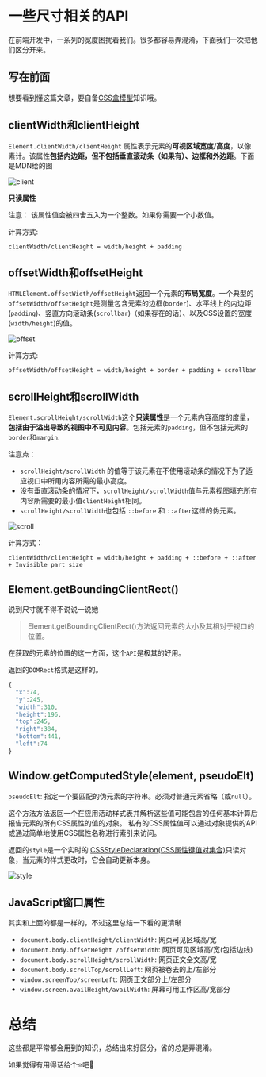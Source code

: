 # 一些尺寸相关的API

在前端开发中，一系列的宽度困扰着我们。很多都容易弄混淆，下面我们一次把他们区分开来。

## 写在前面

想要看到懂这篇文章，要自备[CSS盒模型](https://developer.mozilla.org/zh-CN/docs/Web/CSS/CSS_Box_Model/Introduction_to_the_CSS_box_model)知识哦。

## clientWidth和clientHeight

`Element.clientWidth/clientHeight` 属性表示元素的**可视区域宽度/高度**，以像素计。该属性**包括内边距，但不包括垂直滚动条（如果有）、边框和外边距**。下面是MDN给的图

![client](./images/client.png 'client')

**只读属性**

注意： 该属性值会被四舍五入为一个整数。如果你需要一个小数值。

计算方式:

`clientWidth/clientHeight = width/height + padding`


## offsetWidth和offsetHeight

`HTMLElement.offsetWidth/offsetHeight`返回一个元素的**布局宽度**。一个典型的`offsetWidth/offsetHeight`是测量包含元素的边框(`border`)、水平线上的内边距(`padding`)、竖直方向滚动条(`scrollbar`)（如果存在的话）、以及CSS设置的宽度(`width/height`)的值。

![offset](./images/offset.png 'offset')

计算方式:

`offsetWidth/offsetHeight = width/height + border + padding + scrollbar`

## scrollHeight和scrollWidth

`Element.scrollHeight/scrollWidth`这个**只读属性**是一个元素内容高度的度量，**包括由于溢出导致的视图中不可见内容**。包括元素的`padding`，但不包括元素的`border`和`margin`.

注意点：

- `scrollHeight/scrollWidth` 的值等于该元素在不使用滚动条的情况下为了适应视口中所用内容所需的最小高度。
- 没有垂直滚动条的情况下，`scrollHeight/scrollWidth`值与元素视图填充所有内容所需要的最小值`clientHeight`相同。
- `scrollHeight/scrollWidth`也包括 `::before` 和 `::after`这样的伪元素。

![scroll](./images/scroll.png 'scroll')

计算方式：

`clientWidth/clientHeight = width/height + padding + ::before + ::after + Invisible part size`


## Element.getBoundingClientRect()

说到尺寸就不得不说说一说她
> Element.getBoundingClientRect()方法返回元素的大小及其相对于视口的位置。

在获取的元素的位置的这一方面，这个`API`是极其的好用。

返回的`DOMRect`格式是这样的。

```js
{
  "x":74,
  "y":245,
  "width":310,
  "height":196,
  "top":245,
  "right":384,
  "bottom":441,
  "left":74
}
```

## Window.getComputedStyle(element, pseudoElt)

`pseudoElt`: 指定一个要匹配的伪元素的字符串。必须对普通元素省略（或`null`）。

这个方法方法返回一个在应用活动样式表并解析这些值可能包含的任何基本计算后报告元素的所有CSS属性的值的对象。 私有的CSS属性值可以通过对象提供的API或通过简单地使用CSS属性名称进行索引来访问。

返回的`style`是一个实时的 [CSSStyleDeclaration(CSS属性键值对集合)](https://developer.mozilla.org/zh-CN/docs/Web/API/CSSStyleDeclaration)只读对象，当元素的样式更改时，它会自动更新本身。

![style](./images/getComputedStyle.png 'style')


## JavaScript窗口属性

其实和上面的都是一样的，不过这里总结一下看的更清晰

- `document.body.clientHeight/clientWidth`: 网页可见区域高/宽
- `document.body.offsetHeight /offsetWidth`: 网页可见区域高/宽(包括边线)
- `document.body.scrollHeight/scrollWidth`: 网页正文全文高/宽
- `document.body.scrollTop/scrollLeft`: 网页被卷去的上/左部分
- `window.screenTop/screenLeft`: 网页正文部分上/左部分
- `window.screen.availHeight/availWidth`: 屏幕可用工作区高/宽部分

# 总结

这些都是平常都会用到的知识，总结出来好区分，省的总是弄混淆。

如果觉得有用得话给个⭐吧🤭